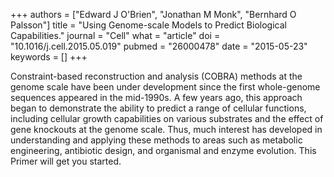 +++
authors = ["Edward J O'Brien", "Jonathan M Monk", "Bernhard O Palsson"]
title = "Using Genome-scale Models to Predict Biological Capabilities."
journal = "Cell"
what = "article"
doi = "10.1016/j.cell.2015.05.019"
pubmed = "26000478"
date = "2015-05-23"
keywords = []
+++

Constraint-based reconstruction and analysis (COBRA) methods at the genome scale have been under development since the first whole-genome sequences appeared in the mid-1990s. A few years ago, this approach began to demonstrate the ability to predict a range of cellular functions, including cellular growth capabilities on various substrates and the effect of gene knockouts at the genome scale. Thus, much interest has developed in understanding and applying these methods to areas such as metabolic engineering, antibiotic design, and organismal and enzyme evolution. This Primer will get you started. 